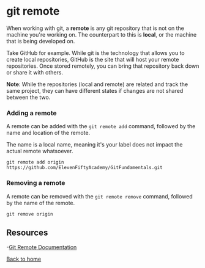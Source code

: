 # git remote

When working with git, a **remote** is any git repository that is not on the machine you're working on. The counterpart to this is **local**, or the machine that is being developed on.

Take GitHub for example. While git is the technology that allows you to create local repositories, GitHub is the site that will host your remote repositories. Once stored remotely, you can bring that repository back down or share it with others.

**Note**: While the repositories (local and remote) are related and track the same project, they can have different states if changes are not shared between the two.
### Adding a remote

A remote can be added with the `git remote add` command, followed by the name and location of the remote.

The name is a local name, meaning it's your label does not impact the actual remote whatsoever.

```
git remote add origin https://github.com/ElevenFiftyAcademy/GitFundamentals.git

```

### Removing a remote

A remote can be removed with the `git remote remove` command, followed by the name of the remote.

```
git remove origin

```

## Resources

-[Git Remote Documentation](https://git-scm.com/docs/git-remote)

[Back to home](../README.md)


